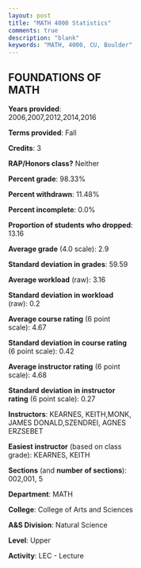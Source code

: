 ```yaml
---
layout: post
title: "MATH 4000 Statistics"
comments: true
description: "blank"
keywords: "MATH, 4000, CU, Boulder"
--- 
```

<head>
<script src="https://ajax.googleapis.com/ajax/libs/jquery/2.1.3/jquery.min.js"></script>
<script src="https://dl.dropboxusercontent.com/s/pc42nxpaw1ea4o9/highcharts.js?dl=0"></script>
<!-- <script src="../assets/js/highcharts.js"></script> -->
<style type="text/css">@font-face {
	font-family: "Bebas Neue";
	src: url(https://www.filehosting.org/file/details/544349/BebasNeue%20Regular.otf) format("opentype");
	}
	h1.Bebas { 
		font-family: "Bebas Neue", Verdana, Tahoma;
	}
</style>
</head>
<body>
	<div id="container" style="float: right; width: 45%; height: 88%; margin-left: 2.5%; margin-right: 2.5%;"></div>
	<script language="JavaScript">
		$(document).ready(function() {
		var chart = {type: 'column'};
		var title = {text: 'Grade Distribution'};
		var xAxis = {categories: ['A','B','C','D','F'],crosshair: true};
		var yAxis = {min: 0,title: {text: 'Percentage'}};
		var tooltip = {headerFormat: '<center><b><span style="font-size:20px">{point.key}</span></b></center>',
		               pointFormat: '<td style="padding:0"><b>{point.y:.1f}%</b></td>',
		               footerFormat: '</table>',shared: true,useHTML: true};
		var plotOptions = {column: {pointPadding: 0.0,borderWidth: 0}};  
		var credits = {enabled: false};var series= [{name: 'Percent',data: [50.77,24.62,6.15,1.54,16.92,]}];
		var json = {};
		json.chart = chart;
		json.title = title;
		json.tooltip = tooltip;
		json.xAxis = xAxis;
		json.yAxis = yAxis;  
		json.series = series;
		json.plotOptions = plotOptions;  
		json.credits = credits;
		$('#container').highcharts(json);
	});
	</script>
</body>
			   
## FOUNDATIONS OF MATH

**Years provided**: 2006,2007,2012,2014,2016

**Terms provided**: Fall

**Credits**: 3

**RAP/Honors class?** Neither

**Percent grade**: 98.33%

**Percent withdrawn**: 11.48%

**Percent incomplete**: 0.0%

**Proportion of students who dropped**: 13.16

**Average grade** (4.0 scale): 2.9

**Standard deviation in grades**: 59.59

**Average workload** (raw): 3.16

**Standard deviation in workload** (raw): 0.2

**Average course rating** (6 point scale): 4.67

**Standard deviation in course rating** (6 point scale): 0.42

**Average instructor rating** (6 point scale): 4.68

**Standard deviation in instructor rating** (6 point scale): 0.27

**Instructors**: KEARNES, KEITH,MONK, JAMES DONALD,SZENDREI, AGNES ERZSEBET

**Easiest instructor** (based on class grade): KEARNES, KEITH

**Sections** (and **number of sections**): 002,001, 5

**Department**: MATH

**College**: College of Arts and Sciences

**A&S Division**: Natural Science

**Level**: Upper

**Activity**: LEC - Lecture